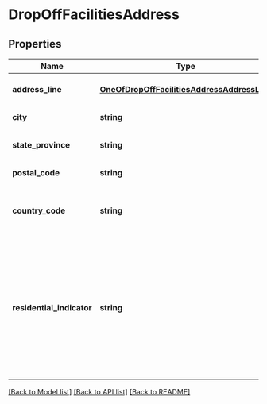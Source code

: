 # DropOffFacilitiesAddress

## Properties
Name | Type | Description | Notes
------------ | ------------- | ------------- | -------------
**address_line** | [**OneOfDropOffFacilitiesAddressAddressLine**](OneOfDropOffFacilitiesAddressAddressLine.md) | Address Line of the Facility. | 
**city** | **string** | Facilities City. | 
**state_province** | **string** | Facility state or province code. | 
**postal_code** | **string** | Facility Postal Code. | 
**country_code** | **string** | UPS Pickup facility country or territory code. | 
**residential_indicator** | **string** | Indicates if the pickup address is a residential place or not.  Valid Values: Y &#x3D; Residential address N &#x3D; Non-residential (Commercial) address (default) | 

[[Back to Model list]](../../README.md#documentation-for-models) [[Back to API list]](../../README.md#documentation-for-api-endpoints) [[Back to README]](../../README.md)

